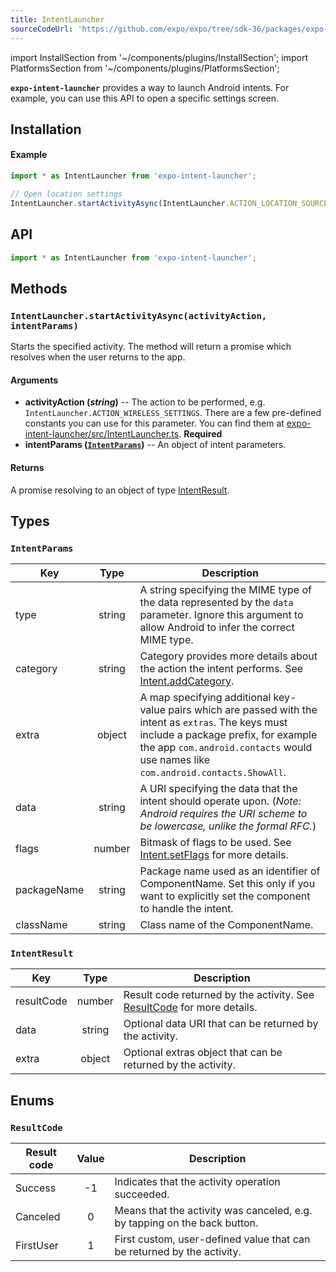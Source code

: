 ```yaml
---
title: IntentLauncher
sourceCodeUrl: 'https://github.com/expo/expo/tree/sdk-36/packages/expo-intent-launcher'
---
```


import InstallSection from '~/components/plugins/InstallSection';
import PlatformsSection from '~/components/plugins/PlatformsSection';

**`expo-intent-launcher`** provides a way to launch Android intents. For example, you can use this API to open a specific settings screen.

<PlatformsSection android emulator ios simulator />

## Installation

<InstallSection packageName="expo-intent-launcher" />

#### Example

```javascript
import * as IntentLauncher from 'expo-intent-launcher';

// Open location settings
IntentLauncher.startActivityAsync(IntentLauncher.ACTION_LOCATION_SOURCE_SETTINGS);
```

## API

```js
import * as IntentLauncher from 'expo-intent-launcher';
```

## Methods

### `IntentLauncher.startActivityAsync(activityAction, intentParams)`

Starts the specified activity. The method will return a promise which resolves when the user returns to the app.

#### Arguments

- **activityAction (_string_)** -- The action to be performed, e.g. `IntentLauncher.ACTION_WIRELESS_SETTINGS`. There are a few pre-defined constants you can use for this parameter. You can find them at [expo-intent-launcher/src/IntentLauncher.ts](https://github.com/expo/expo/blob/master/packages/expo-intent-launcher/src/IntentLauncher.ts). **Required**
- **intentParams ([`IntentParams`](#intentparams))** -- An object of intent parameters.

#### Returns

A promise resolving to an object of type [IntentResult](#intentresult).

## Types

### `IntentParams`

| Key         |  Type  | Description                                                                                                                                                                                                                       |
| ----------- | :----: | --------------------------------------------------------------------------------------------------------------------------------------------------------------------------------------------------------------------------------- |
| type        | string | A string specifying the MIME type of the data represented by the `data` parameter. Ignore this argument to allow Android to infer the correct MIME type.                                                                          |
| category    | string | Category provides more details about the action the intent performs. See [Intent.addCategory](<https://developer.android.com/reference/android/content/Intent.html#addCategory(java.lang.String)>).                               |
| extra       | object | A map specifying additional key-value pairs which are passed with the intent as `extras`. The keys must include a package prefix, for example the app `com.android.contacts` would use names like `com.android.contacts.ShowAll`. |
| data        | string | A URI specifying the data that the intent should operate upon. (_Note: Android requires the URI scheme to be lowercase, unlike the formal RFC._)                                                                                  |
| flags       | number | Bitmask of flags to be used. See [Intent.setFlags](<https://developer.android.com/reference/android/content/Intent.html#setFlags(int)>) for more details.                                                                         |
| packageName | string | Package name used as an identifier of ComponentName. Set this only if you want to explicitly set the component to handle the intent.                                                                                              |
| className   | string | Class name of the ComponentName.                                                                                                                                                                                                  |

### `IntentResult`

| Key        |  Type  | Description                                                                               |
| ---------- | :----: | ----------------------------------------------------------------------------------------- |
| resultCode | number | Result code returned by the activity. See [ResultCode](#resultcode) for more details. |
| data       | string | Optional data URI that can be returned by the activity.                                   |
| extra      | object | Optional extras object that can be returned by the activity.                              |

## Enums

### `ResultCode`

| Result code | Value | Description                                                               |
| ----------- | :---: | ------------------------------------------------------------------------- |
| Success     |  -1   | Indicates that the activity operation succeeded.                          |
| Canceled    |   0   | Means that the activity was canceled, e.g. by tapping on the back button. |
| FirstUser   |   1   | First custom, user-defined value that can be returned by the activity.    |
